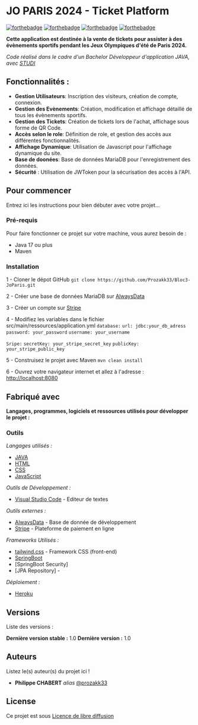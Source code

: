 # JO PARIS 2024 - Ticket Platform

[![forthebadge](https://forthebadge.com/images/badges/made-with-java.svg)](https://forthebadge.com) [![forthebadge](https://forthebadge.com/images/badges/build-with-spring-boot.svg)](https://forthebadge.com) [![forthebadge](https://forthebadge.com/images/badges/made-with-javascript.svg)](https://forthebadge.com)
[![forthebadge](https://forthebadge.com/images/badges/made-with-html_css.svg)](https://forthebadge.com)

**Cette application est destinée à la vente de tickets pour assister à des évènements sportifs pendant les Jeux Olympiques d'été de Paris 2024.**

_Code réalisé dans le cadre d'un Bachelor Développeur d'application JAVA, avec [STUDI](https://www.studi.com/fr)_

## Fonctionnalités :

-   **Gestion Utilisateurs**: Inscription des visiteurs, création de compte, connexion.
-   **Gestion des Evènements**: Création, modification et affichage détaillé de tous les évènements sportifs.
-   **Gestion des Tickets**: Création de tickets lors de l'achat, affichage sous forme de QR Code.
-   **Accès selon le role**: Définition de role, et gestion des accès aux différentes fonctionnalités.
-   **Affichage Dynamique**: Utilisation de Javascript pour l'affichage dynamique du site.
-   **Base de doonées**: Base de données MariaDB pour l'enregistrement des données.
-   **Sécurité** : Utilisation de JWToken pour la sécurisation des accès à l'API.

## Pour commencer

Entrez ici les instructions pour bien débuter avec votre projet...

### Pré-requis

Pour faire fonctionner ce projet sur votre machine, vous aurez besoin de :

-   Java 17 ou plus
-   Maven

### Installation

1 - Cloner le dépot GitHub
`git clone https://github.com/Prozakk33/Bloc3-JoParis.git`

2 - Créer une base de données MariaDB sur [AlwaysData](https://www.alwaysdata.com/fr/)

3 - Créer un compte sur [Stripe](https://stripe.com)

4 - Modifiez les variables dans le fichier src/main/ressources/application.yml
`database:`
`url: jdbc:your_db_adress`
`password: your_password`
`username: your_username`

`Sripe:`
`secretKey: your_stripe_secret_key`
`publicKey: your_stripe_public_key`

5 - Construisez le projet avec Maven
`mvn clean install`

6 - Ouvrez votre navigateur internet et allez à l'adresse : [http://localhost:8080](http://localhost:8080)

## Fabriqué avec

**Langages, programmes, logiciels et ressources utilisés pour développer le projet :**

### Outils

_Langages utilisés :_

-   [JAVA](https://www.java.com/fr/)
-   [HTML](https://developer.mozilla.org/en-US/docs/Web/HTML)
-   [CSS](https://developer.mozilla.org/en-US/docs/Web/CSS)
-   [JavaScript](https://developer.mozilla.org/en-US/docs/Web/JavaScript)

_Outils de Développement :_

-   [Visual Studio Code](https://code.visualstudio.com/) - Editeur de textes

_Outils externes :_

-   [AlwaysData](https://www.alwaysdata.com/fr/) - Base de donnée de développement
-   [Stripe](https://stripe.com) - Plateforme de paiement en ligne

_Frameworks Utilisés :_

-   [tailwind.css](https://tailwindcss.com) - Framework CSS (front-end)
-   [SpringBoot](https://spring.io/projects/spring-boot)
-   [SpringBoot Security]
-   [JPA Repository] -

_Déploiement :_

-   [Heroku](https://www.heroku.com/)

## Versions

Liste des versions :

**Dernière version stable :** 1.0
**Dernière version :** 1.0

## Auteurs

Listez le(s) auteur(s) du projet ici !

-   **Philippe CHABERT** _alias_ [@prozakk33](https://github.com/prozakk33)

## License

Ce projet est sous [Licence de libre diffusion](https://creativecommons.org/licenses/by-nc/4.0/)
